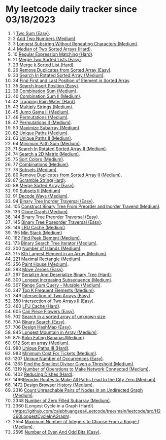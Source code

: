 # My leetcode daily tracker since 03/18/2023
1. 1 [Two Sum (Easy)](https://github.com/calebhuangsea/Leetcode/tree/main/leetcode/src/E1TwoSum).
2. 2 [Add Two Numbers (Medium)](https://github.com/calebhuangsea/Leetcode/tree/main/leetcode/src/M2AddTwoNumbers)
3. 3 [Longest Substring Without Repeating Characters (Medium)](https://github.com/calebhuangsea/Leetcode/tree/main/leetcode/src/M3LongestSubstringWithoutRepeatingCharacters).
4. 4 [Median of Two Sorted Arrays (Hard)](https://github.com/calebhuangsea/Leetcode/tree/main/leetcode/src/H4MedianOfTwoSortedArrays).
5. 10 [Regular Expression Matching (Hard)](https://github.com/calebhuangsea/Leetcode/tree/main/leetcode/src/H10RegularExpressionMatching).
6. 21 [Merge Two Sorted Lists (Easy)](https://github.com/calebhuangsea/Leetcode/tree/main/leetcode/src/E21MergeTwoSortedLists).
7. 23 [Merge k Sorted List (Hard)](https://github.com/calebhuangsea/Leetcode/tree/main/leetcode/src/H23MergeKSortedLists).
8. 26 [Remove Duplicates from Sorted Array (Easy)](https://github.com/calebhuangsea/Leetcode/tree/main/leetcode/src/E26RemoveDuplicatesFromSortedArray).
9. 33 [Search In Rotated Sorted Array (Medium)](https://github.com/calebhuangsea/Leetcode/tree/main/leetcode/src/M33SearchInRotatedSortedArray).
10. 34 [Find First and Last Position of Element in Sorted Array](https://github.com/calebhuangsea/Leetcode/tree/main/leetcode/src/M34FindFirstAndLastPostionOfElementInSortedArray).
11. 35 [Search Insert Position (Easy)](https://github.com/calebhuangsea/Leetcode/tree/main/leetcode/src/E35SearchInsertPosition).
12. 39 [Combination Sum (Medium)](https://github.com/calebhuangsea/Leetcode/tree/main/leetcode/src/M39CombinationSum).
13. 40 [Combination Sum II (Medium)](https://github.com/calebhuangsea/Leetcode/tree/main/leetcode/src/M40CombinationSumII).
14. 42 [Trapping Rain Water (Hard)](https://github.com/calebhuangsea/Leetcode/tree/main/leetcode/src/H42TrappingRainWater).
15. 43 [Multiply Strings (Medium)](https://github.com/calebhuangsea/Leetcode/tree/main/leetcode/src/M43MultiplyStrings).
16. 45 [Jump Game II (Medium)](https://github.com/calebhuangsea/Leetcode/tree/main/leetcode/src/M45JumpGameII).
17. 46 [Permutations (Medium)](https://github.com/calebhuangsea/Leetcode/tree/main/leetcode/src/M46Permutations).
18. 47 [Permutations II (Medium)](https://github.com/calebhuangsea/Leetcode/tree/main/leetcode/src/M47PermutationsII).
19. 53 [Maximize Subarray (Medium)](https://github.com/calebhuangsea/Leetcode/tree/main/leetcode/src/M53MaximumSubarray).
20. 62 [Unique Paths (Medium)](https://github.com/calebhuangsea/Leetcode/tree/main/leetcode/src/M62UniquePaths).
21. 63 [Unique Paths II (Medium)](https://github.com/calebhuangsea/Leetcode/tree/main/leetcode/src/M63UniquePathsII).
22. 64 [Minimum Path Sum (Medium)](https://github.com/calebhuangsea/Leetcode/tree/main/leetcode/src/M64MinimumPathSum).
23. 71 [Search In Rotated Sorted Array II (Medium)](https://github.com/calebhuangsea/Leetcode/tree/main/leetcode/src/M71SearchInRotatedSortedArrayII).
24. 74 [Search a 2D Matrix (Medium)](https://github.com/calebhuangsea/Leetcode/tree/main/leetcode/src/M74SearchA2DMatrix).
25. 75 [Sort Colors (Medium)](https://github.com/calebhuangsea/Leetcode/tree/main/leetcode/src/M75SortColors).
26. 77 [Combinations (Medium)](https://github.com/calebhuangsea/Leetcode/tree/main/leetcode/src/M77Combinations).
27. 78 [Subsets (Medium)](https://github.com/calebhuangsea/Leetcode/tree/main/leetcode/src/M78Subsets).
28. 80 [Remove Duplicates from Sorted Array II (Medium)](https://github.com/calebhuangsea/Leetcode/tree/main/leetcode/src/M80RemoveDuplicatedFromSortedArrayII).
29. 87 [Scramble String(Hard)](https://github.com/calebhuangsea/Leetcode/tree/main/leetcode/src/H87ScrambleString).
30. 88 [Merge Sorted Array (Easy)](https://github.com/calebhuangsea/Leetcode/tree/main/leetcode/src/E88MergeSodtedArray).
31. 90 [Subsets II (Medium)](https://github.com/calebhuangsea/Leetcode/tree/main/leetcode/src/M90SubsetsII)
32. 91 [Decode Ways (Medium)](https://github.com/calebhuangsea/Leetcode/tree/main/leetcode/src/M91DecodeWays).
33. 94 [Binary Tree Inorder Traversal (Easy)](https://github.com/calebhuangsea/Leetcode/tree/main/leetcode/src/E94BinaryTreeInorderTraversal).
34. 105 [Construct Binary Tree From Preorder and Inorder Traversl (Medium)](https://github.com/calebhuangsea/Leetcode/tree/main/leetcode/src/M105ConstructBinaryTreeFromPreorderAndInorderTraversal).
35. 133 [Clone Graph (Medium)](https://github.com/calebhuangsea/Leetcode/tree/main/leetcode/src/M133CloneGraph).
36. 144 [Binary Tree Preorder Traversal (Easy)](https://github.com/calebhuangsea/Leetcode/tree/main/leetcode/src/E144BinaryTreePreorderTraversal).
37. 145 [Binary Tree Poseorder Traversal (Easy)](https://github.com/calebhuangsea/Leetcode/tree/main/leetcode/src/E145BinaryTreePostorderTraversal).
38. 146 [LRU Cache (Medium)](https://github.com/calebhuangsea/Leetcode/tree/main/leetcode/src/MLRUCache).
39. 155 [Min Stack (Medium)](https://github.com/calebhuangsea/Leetcode/tree/main/leetcode/src/M155MinStack)
40. 162 [Find Peek Element (Medium)](https://github.com/calebhuangsea/Leetcode/tree/main/leetcode/src/M162FindPeekElement).
41. 173 [Binary Search Tree Iterator (Medium)](https://github.com/calebhuangsea/Leetcode/tree/main/leetcode/src/M173BinarySearchTreeIterator).
42. 200 [Number of Islands (Medium)](https://github.com/calebhuangsea/Leetcode/tree/main/leetcode/src/M200NumberOfIslands).
43. 215 [Kth Largest Element in an Array (Medium)](https://github.com/calebhuangsea/Leetcode/tree/main/leetcode/src/M215KthLargestElementInAnArray).
44. 221 [Maximal Rectangle (Medium)](https://github.com/calebhuangsea/Leetcode/tree/main/leetcode/src/M221MaximalRectangle).
45. 256 [Paint House (Medium)](https://github.com/calebhuangsea/Leetcode/tree/main/leetcode/src/M256PaintHouse).
46. 283 [Move Zeroes (Easy)](https://github.com/calebhuangsea/Leetcode/tree/main/leetcode/src/E283MoveZeros).
47. 297 [Serialize And Deserialize Binary Tree (Hard)](https://github.com/calebhuangsea/Leetcode/tree/main/leetcode/src/H297SerializeAndDeserializeBinaryTree).
48. 300 [Longest Increasing Subsequence (Medium)](https://github.com/calebhuangsea/Leetcode/tree/main/leetcode/src/M300LongestIncreasingSubsequence).
49. 307 [Range Sum Query - Mutable (Medium)](https://github.com/calebhuangsea/Leetcode/tree/main/leetcode/src/M307RangeSumQueryMutable).
50. 347 [Top K Frequent Elements (Medium)](https://github.com/calebhuangsea/Leetcode/tree/main/leetcode/src/M347TopKFrequentElements).
51. 349 [Intersection of Two Arrays (Easy)](https://github.com/calebhuangsea/Leetcode/tree/main/leetcode/src/E349IntersectionofTwoArrays).
52. 350 [Intersection of Two Arrays II (Easy)](https://github.com/calebhuangsea/Leetcode/tree/main/leetcode/src/E350IntersectionofTwoArraysII).
53. 460 [LFU Cache (Hard)](https://github.com/calebhuangsea/Leetcode/tree/main/leetcode/src/H460LFUCache).
54. 605 [Can Piece Flowers (Easy)](https://github.com/calebhuangsea/Leetcode/tree/main/leetcode/src/E605CanPieceFlowers).
55. 702 [Search in a sorted array of unknown size](https://github.com/calebhuangsea/Leetcode/tree/main/leetcode/src/M702SearchInASortedArrayOfUnknownSize).
56. 704 [Binary Search (Easy)](https://github.com/calebhuangsea/Leetcode/tree/main/leetcode/src/E704BinarySearch).
57. 706 [Design HashMap (Easy)](https://github.com/calebhuangsea/Leetcode/tree/main/leetcode/src/E706DesignHashMap).
58. 845 [Longest Mountain in Array (Medium)](https://github.com/calebhuangsea/Leetcode/tree/main/leetcode/src/M845LongestMountainInArray).
59. 875 [Koko Eating Bananas(Medium)](https://github.com/calebhuangsea/Leetcode/tree/main/leetcode/src/M875KokoEatingBananas).
60. 912 [Sort an array (Medium)](https://github.com/calebhuangsea/Leetcode/tree/main/leetcode/src/M912SortAnArray).
61. 980 [Unique Paths III (Hard)](https://github.com/calebhuangsea/Leetcode/tree/main/leetcode/src/H980UniquePathsIII).
62. 983 [Minimum Cost For Tickets (Medium)](https://github.com/calebhuangsea/Leetcode/tree/main/leetcode/src/M983MinimumCostForTickets).
63. 1207 [Unique Number of Occurrences (Easy)](https://github.com/calebhuangsea/Leetcode/tree/main/leetcode/src/E1207UniqueNumberOfOccurrences).
64. 1283 [Find the Smallest Divisor Given a Threshold (Medium)](https://github.com/calebhuangsea/Leetcode/tree/main/leetcode/src/M1283FindTheSmallestDivisorGivenAThreshold).
65. 1319 [Number of Operations to Make Network Connected (Medium)](https://github.com/calebhuangsea/Leetcode/tree/main/leetcode/src/M1319NumberOfOperationsToMakeNetworkConnected).
66. 1402 [Reducing Dishes (Hard)](https://github.com/calebhuangsea/Leetcode/tree/main/leetcode/src/H1402ReducingDishes).
67. 1466[Reorder Routes to Make All Paths Lead to the City Zero (Medium)](https://github.com/calebhuangsea/Leetcode/tree/main/leetcode/src/M1466ReorderRoutesToMakeAllPathsLeadToTheCityZero)
68. 1472 [Design Browser History (Medium)](https://github.com/calebhuangsea/Leetcode/tree/main/leetcode/src/M1472DesignBrowserHistory).
69. 2316 [Count Unreachable Pairs of Nodes in an Undirected Graph (Medium)](https://github.com/calebhuangsea/Leetcode/tree/main/leetcode/src/M1472DesignBrowserHistory).
70. 2348 [Number of Zero Filled Subarray (Medium)](https://github.com/calebhuangsea/Leetcode/tree/main/leetcode/src/M2316CountUnreachablePairsOfNodesInAnUndirectedGraph).
71. 2360 [Longest Cycle in a Graph (Hard)] (https://github.com/calebhuangsea/Leetcode/tree/main/leetcode/src/H2360LongestCycleInAGraph).
72. 2554 [Maximum Number of Integers to Choose From a Range I (Medium)](https://github.com/calebhuangsea/Leetcode/tree/main/leetcode/src/M2554MaximumNumberOfIntegersToChooseFromARangeI).
73. 2595 [Number of Even And Odd Bits (Easy)](https://github.com/calebhuangsea/Leetcode/tree/main/leetcode/src/E2595NumberOfEvenAndOddBits).